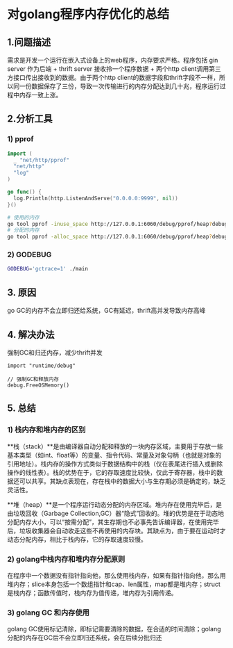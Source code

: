 # 对golang程序内存优化的总结

## 1.问题描述

需求是开发一个运行在嵌入式设备上的web程序，内存要求严格。程序包括 gin server 作为后端 + thrift server 接收拎一个程序数据 + 两个http client调用第三方接口传出接收到的数据。由于两个http client的数据字段和thrift字段不一样，所以同一份数据保存了三份，导致一次传输进行的内存分配达到几十兆，程序运行过程中内存一致上涨。

## 2.分析工具

### 1) pprof

```go
import (
  _ "net/http/pprof"
  "net/http"
  "log"
)

go func() {
  log.Println(http.ListenAndServe("0.0.0.0:9999", nil))
}()
```

```sh
# 使用的内存
go tool pprof -inuse_space http://127.0.0.1:6060/debug/pprof/heap?debug=2
# 分配的内存
go tool pprof -alloc_space http://127.0.0.1:6060/debug/pprof/heap?debug=2
```

### 2) GODEBUG

```sh
GODEBUG='gctrace=1' ./main
```

## 3. 原因

go GC的内存不会立即归还给系统，GC有延迟，thrift高并发导致内存高峰

## 4. 解决办法

强制GC和归还内存，减少thrift并发

```golang
import "runtime/debug"

// 强制GC和释放内存
debug.FreeOSMemory()
```

## 5. 总结

### 1) 栈内存和堆内存的区别

**栈（stack）**是由编译器自动分配和释放的一块内存区域，主要用于存放一些基本类型（如int、float等）的变量、指令代码、常量及对象句柄（也就是对象的引用地址）。栈内存的操作方式类似于数据结构中的栈（仅在表尾进行插入或删除操作的线性表）。栈的优势在于，它的存取速度比较快，仅此于寄存器，栈中的数据还可以共享。其缺点表现在，存在栈中的数据大小与生存期必须是确定的，缺乏灵活性。

**堆（heap）**是一个程序运行动态分配的内存区域。堆内存在使用完毕后，是由垃圾回收（Garbage Collection,GC）器“隐式”回收的。堆的优势是在于动态地分配内存大小，可以“按需分配”，其生存期也不必事先告诉编译器，在使用完毕后，垃圾收集器会自动收走这些不再使用的内存块。其缺点为，由于要在运动时才动态分配内存，相比于栈内存，它的存取速度较慢。

### 2) golang中栈内存和堆内存分配原则

在程序中一个数据没有指针指向他，那么使用栈内存，如果有指针指向他，那么用堆内存；slice本身包括一个数组指针和cap、len属性，map都是堆内存；struct是栈内存；函数传值时，栈内存为值传递，堆内存为引用传递。

### 3) golang GC 和内存使用

golang GC使用标记清除，即标记需要清除的数据，在合适的时间清除；golang分配的内存在GC后不会立即归还系统，会在后续分批归还